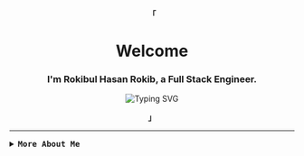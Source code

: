 <div align="center">
  <p>
    <strong><samp>「</samp></strong>
  </p>

  <h1>Welcome</h1>
  <h3>I'm Rokibul Hasan Rokib, a Full Stack Engineer.</h3>

  <img
    src="https://readme-typing-svg.demolab.com?font=Iosevka&size=16&pause=1000&color=9D7CD8&center=true&vCenter=true&width=435&lines=I+code+efficient+and+elegant+programs;Building+scalable+and+maintainable+systems;Passionate+about+open+source"
    alt="Typing SVG"
  />

  <p>
    <strong><samp>」</samp></strong>
  </p>
</div>

---

<details>
  <summary><samp><b>More About Me</b></samp></summary>
  <br />

  <p align="center">
    <samp>
      [ <a href="#">About Me</a> · 
      <a href="#">Projects</a> · 
      <a href="https://www.linkedin.com/in/0xrokib/">Contact</a> ]
    </samp>
  </p>

  <div align="center">
    <table>
      <tr>
        <td>
          <img
            src="https://github-readme-stats.vercel.app/api?username=0xRokib&count_private=true&show_icons=true&include_all_commits=true&hide_border=true&theme=tokyonight&hide=issues&line_height=24"
            alt="GitHub Stats"
          />
        </td>
        <td>
          <img
            src="https://github-readme-stats.vercel.app/api/top-langs/?username=0xRokib&hide_progress=true&layout=compact&hide_border=true&langs_count=10&theme=tokyonight&exclude_repo=repo1,repo2"
            alt="Top Languages"
          />
        </td>
      </tr>
    </table>
  </div>

  <div align="center">
    <img
      src="https://github-readme-streak-stats.herokuapp.com/?user=0xRokib&hide_border=true&theme=tokyonight"
      alt="GitHub Streak Stats"
    />
  </div>
</details>
